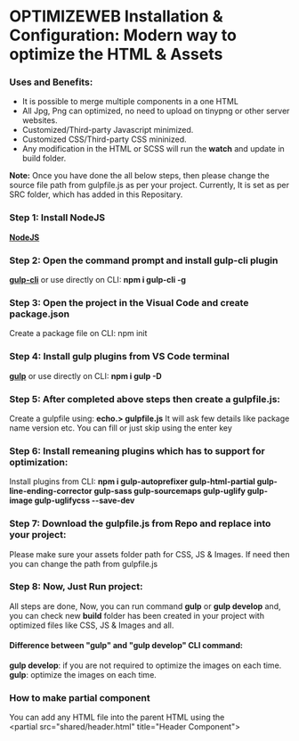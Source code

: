 <!--
Created By: Suyog Navgale
"version": "1.1.0",
"description": "Modern way to optimize static HTML and Assets",
"license": "ISC"
-->

# OPTIMIZEWEB Installation & Configuration: Modern way to optimize the HTML & Assets

### Uses and Benefits:

- It is possible to merge multiple components in a one HTML
- All Jpg, Png can optimized, no need to upload on tinypng or other server websites.
- Customized/Third-party Javascript minimized.
- Customized CSS/Third-party CSS mininized.
- Any modification in the HTML or SCSS will run the **watch** and update in build folder.

**Note:** Once you have done the all below steps, then please change the source file path from gulpfile.js as per your project.
Currently, It is set as per SRC folder, which has added in this Repositary.

### Step 1: Install NodeJS

**[NodeJS](https://nodejs.org/en/)**

### Step 2: Open the command prompt and install gulp-cli plugin

**[gulp-cli](https://www.npmjs.com/package/gulp-cli)** or use directly on CLI: **npm i gulp-cli -g**

### Step 3: Open the project in the Visual Code and create package.json

Create a package file on CLI: npm init

### Step 4: Install gulp plugins from VS Code terminal

**[gulp](https://www.npmjs.com/package/gulp)** or use directly on CLI: **npm i gulp -D**

### Step 5: After completed above steps then create a gulpfile.js:

Create a gulpfile using: **echo.> gulpfile.js**
It will ask few details like package name version etc. You can fill or just skip using the enter key

### Step 6: Install remeaning plugins which has to support for optimization:

Install plugins from CLI: **npm i gulp-autoprefixer gulp-html-partial gulp-line-ending-corrector gulp-sass gulp-sourcemaps gulp-uglify gulp-image gulp-uglifycss --save-dev**

### Step 7: Download the gulpfile.js from Repo and replace into your project:

Please make sure your assets folder path for CSS, JS & Images. If need then you can change the path from gulpfile.js

### Step 8: Now, Just Run project:

All steps are done, Now, you can run command **gulp** or **gulp develop** and,
you can check new **build** folder has been created in your project with optimized files like CSS, JS & Images and all.

#### Difference between "**gulp**" and "**gulp develop**" CLI command:

**gulp develop**: if you are not required to optimize the images on each time.
**gulp**: optimize the images on each time.

### How to make partial component

You can add any HTML file into the parent HTML using the <br>
\<partial src="shared/header.html" title="Header Component"></partial>

